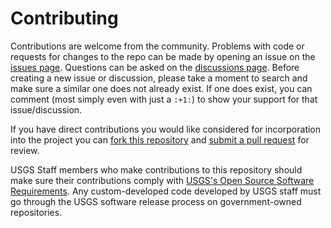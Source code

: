# Contributing

Contributions are welcome from the community. Problems with code or requests for changes to the repo can be made by opening an issue on the [issues page](https://github.com/hytest-org/hytest/issues). Questions can be asked on the [discussions page](https://github.com/hytest-org/hytest/discussions). Before
creating a new issue or discussion, please take a moment to search and make sure a similar one
does not already exist. If one does exist, you can comment (most simply even with
just a `:+1:`) to show your support for that issue/discussion.

If you have direct contributions you would like considered for incorporation
into the project you can
[fork this repository](https://help.github.com/articles/fork-a-repo/) and
[submit a pull request](https://help.github.com/articles/about-pull-requests/)
for review.

USGS Staff members who make contributions to this repository should make sure their contributions comply with [USGS's Open Source Software Requirements](https://www.usgs.gov/products/software/software-management/open-source-software-requirements). Any custom-developed code developed by USGS staff must go through the USGS software release process on government-owned repositories.